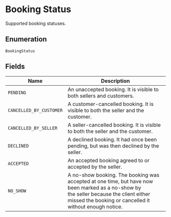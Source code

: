 <!-- Optimized: 2025-10-06 -->
<!-- RPM: 1.6.2.1.1.6.2.1_booking-status_20251006 -->
<!-- Session: E2E RPM DNA Application -->
<!-- AOM: RND (Reggie & Dro) -->
<!-- COI: TECHNOLOGY -->
<!-- RPM: HIGH -->
<!-- ACTION: BUILD -->


# Booking Status

Supported booking statuses.

## Enumeration

`BookingStatus`

## Fields

| Name | Description |
|  --- | --- |
| `PENDING` | An unaccepted booking. It is visible to both sellers and customers. |
| `CANCELLED_BY_CUSTOMER` | A customer-cancelled booking. It is visible to both the seller and the customer. |
| `CANCELLED_BY_SELLER` | A seller-cancelled booking. It is visible to both the seller and the customer. |
| `DECLINED` | A declined booking. It had once been pending, but was then declined by the seller. |
| `ACCEPTED` | An accepted booking agreed to or accepted by the seller. |
| `NO_SHOW` | A no-show booking. The booking was accepted at one time, but have now been marked as a no-show by<br>the seller because the client either missed the booking or cancelled it without enough notice. |
